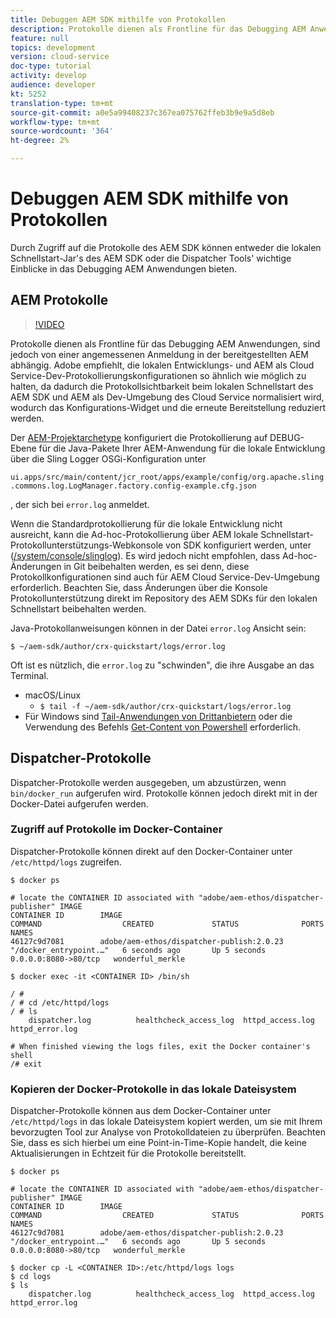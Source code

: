 ```yaml
---
title: Debuggen AEM SDK mithilfe von Protokollen
description: Protokolle dienen als Frontline für das Debugging AEM Anwendungen, sind jedoch von einer angemessenen Anmeldung in der bereitgestellten AEM abhängig.
feature: null
topics: development
version: cloud-service
doc-type: tutorial
activity: develop
audience: developer
kt: 5252
translation-type: tm+mt
source-git-commit: a0e5a99408237c367ea075762ffeb3b9e9a5d8eb
workflow-type: tm+mt
source-wordcount: '364'
ht-degree: 2%

---
```



# Debuggen AEM SDK mithilfe von Protokollen

Durch Zugriff auf die Protokolle des AEM SDK können entweder die lokalen Schnellstart-Jar&#39;s des AEM SDK oder die Dispatcher Tools&#39; wichtige Einblicke in das Debugging AEM Anwendungen bieten.

## AEM Protokolle

>[!VIDEO](https://video.tv.adobe.com/v/34334/?quality=12&learn=on)

Protokolle dienen als Frontline für das Debugging AEM Anwendungen, sind jedoch von einer angemessenen Anmeldung in der bereitgestellten AEM abhängig. Adobe empfiehlt, die lokalen Entwicklungs- und AEM als Cloud Service-Dev-Protokollierungskonfigurationen so ähnlich wie möglich zu halten, da dadurch die Protokollsichtbarkeit beim lokalen Schnellstart des AEM SDK und AEM als Dev-Umgebung des Cloud Service normalisiert wird, wodurch das Konfigurations-Widget und die erneute Bereitstellung reduziert werden.

Der [AEM-Projektarchetype](https://github.com/adobe/aem-project-archetype) konfiguriert die Protokollierung auf DEBUG-Ebene für die Java-Pakete Ihrer AEM-Anwendung für die lokale Entwicklung über die Sling Logger OSGi-Konfiguration unter

`ui.apps/src/main/content/jcr_root/apps/example/config/org.apache.sling.commons.log.LogManager.factory.config-example.cfg.json`

, der sich bei `error.log` anmeldet.

Wenn die Standardprotokollierung für die lokale Entwicklung nicht ausreicht, kann die Ad-hoc-Protokollierung über AEM lokale Schnellstart-Protokollunterstützungs-Webkonsole von SDK konfiguriert werden, unter ([/system/console/slinglog](http://localhost:4502/system/console/slinglog)). Es wird jedoch nicht empfohlen, dass Ad-hoc-Änderungen in Git beibehalten werden, es sei denn, diese Protokollkonfigurationen sind auch für AEM Cloud Service-Dev-Umgebung erforderlich. Beachten Sie, dass Änderungen über die Konsole Protokollunterstützung direkt im Repository des AEM SDKs für den lokalen Schnellstart beibehalten werden.

Java-Protokollanweisungen können in der Datei `error.log` Ansicht sein:

```
$ ~/aem-sdk/author/crx-quickstart/logs/error.log
```

Oft ist es nützlich, die `error.log` zu &quot;schwinden&quot;, die ihre Ausgabe an das Terminal.

+ macOS/Linux
   + `$ tail -f ~/aem-sdk/author/crx-quickstart/logs/error.log`
+ Für Windows sind [Tail-Anwendungen von Drittanbietern](https://stackoverflow.com/questions/187587/a-windows-equivalent-of-the-unix-tail-command) oder die Verwendung des Befehls [Get-Content von Powershell](https://stackoverflow.com/a/46444596/133936) erforderlich.

## Dispatcher-Protokolle

Dispatcher-Protokolle werden ausgegeben, um abzustürzen, wenn `bin/docker_run` aufgerufen wird. Protokolle können jedoch direkt mit in der Docker-Datei aufgerufen werden.

### Zugriff auf Protokolle im Docker-Container

Dispatcher-Protokolle können direkt auf den Docker-Container unter `/etc/httpd/logs` zugreifen.

```shell
$ docker ps

# locate the CONTAINER ID associated with "adobe/aem-ethos/dispatcher-publisher" IMAGE
CONTAINER ID        IMAGE                                       COMMAND                  CREATED             STATUS              PORTS                  NAMES
46127c9d7081        adobe/aem-ethos/dispatcher-publish:2.0.23   "/docker_entrypoint.…"   6 seconds ago       Up 5 seconds        0.0.0.0:8080->80/tcp   wonderful_merkle

$ docker exec -it <CONTAINER ID> /bin/sh

/ # 
/ # cd /etc/httpd/logs
/ # ls
    dispatcher.log          healthcheck_access_log  httpd_access.log        httpd_error.log

# When finished viewing the logs files, exit the Docker container's shell
/# exit
```

### Kopieren der Docker-Protokolle in das lokale Dateisystem

Dispatcher-Protokolle können aus dem Docker-Container unter `/etc/httpd/logs` in das lokale Dateisystem kopiert werden, um sie mit Ihrem bevorzugten Tool zur Analyse von Protokolldateien zu überprüfen. Beachten Sie, dass es sich hierbei um eine Point-in-Time-Kopie handelt, die keine Aktualisierungen in Echtzeit für die Protokolle bereitstellt.

```shell
$ docker ps

# locate the CONTAINER ID associated with "adobe/aem-ethos/dispatcher-publisher" IMAGE
CONTAINER ID        IMAGE                                       COMMAND                  CREATED             STATUS              PORTS                  NAMES
46127c9d7081        adobe/aem-ethos/dispatcher-publish:2.0.23   "/docker_entrypoint.…"   6 seconds ago       Up 5 seconds        0.0.0.0:8080->80/tcp   wonderful_merkle

$ docker cp -L <CONTAINER ID>:/etc/httpd/logs logs 
$ cd logs
$ ls
    dispatcher.log          healthcheck_access_log  httpd_access.log        httpd_error.log
```


